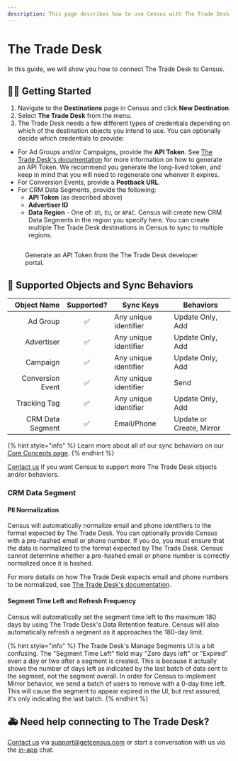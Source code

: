 ```yaml
---
description: This page describes how to use Census with The Trade Desk.
---
```


# The Trade Desk

In this guide, we will show you how to connect The Trade Desk to Census.

## 🏃‍♀️ Getting Started

1. Navigate to the **Destinations** page in Census and click **New Destination**.
2. Select **The Trade Desk** from the menu.
3. The Trade Desk needs a few different types of credentials depending on which of the destination objects you intend to use. You can optionally decide which credentials to provide:

- For Ad Groups and/or Campaigns, provide the **API Token**. See [The Trade Desk's documentation](https://api.thetradedesk.com/v3/portal/api/doc/Authentication) for more information on how to generate an API Token. We recommend you generate the long-lived token, and keep in mind that you will need to regenerate one whenver it expires.
- For Conversion Events, provide a **Postback URL**.
- For CRM Data Segments, provide the following:
  - **API Token** (as described above)
  - **Advertiser ID**
  - **Data Region** - One of: `US`, `EU`, or `APAC`. Census will create new CRM Data Segments in the region you specify here. You can create multiple The Trade Desk destinations in Census to sync to multiple regions.


<figure><img src="../.gitbook/assets/tradedesk.png" alt=""><figcaption><p>Generate an API Token from the The Trade Desk developer portal.</p></figcaption></figure>

## 🔀 Supported Objects and Sync Behaviors <a href="#supported-objects-and-sync-behaviors" id="supported-objects-and-sync-behaviors"></a>

|          **Object Name** | **Supported?** | **Sync Keys**         | **Behaviors**            |
| -----------------------: | :------------: | --------------------- |--------------------------|
|                 Ad Group |        ✅      | Any unique identifier | Update Only, Add         |
|               Advertiser |        ✅      | Any unique identifier | Update Only, Add         |
|                 Campaign |        ✅      | Any unique identifier | Update Only, Add         |
|         Conversion Event |        ✅      | Any unique identifier | Send                     |
|             Tracking Tag |        ✅      | Any unique identifier | Update Only, Add         |
|         CRM Data Segment |        ✅      | Email/Phone           | Update or Create, Mirror |

{% hint style="info" %}
Learn more about all of our sync behaviors on our [Core Concepts page](../basics/core-concept/#the-different-sync-behaviors).
{% endhint %}

[Contact us](mailto:support@getcensus.com) if you want Census to support more The Trade Desk objects and/or behaviors.

### CRM Data Segment

#### PII Normalization

Census will automatically normalize email and phone identifiers to the format expected by The Trade Desk. You can optionally provide Census with a pre-hashed email or phone number. If you do, you must ensure that the data is normalized to the format expected by The Trade Desk. Census cannot determine whether a pre-hashed email or phone number is correctly normalized once it is hashed.

For more details on how The Trade Desk expects email and phone numbers to be normalized, see [The Trade Desk's documentation](https://api.thetradedesk.com/v3/portal/data/doc/DataPiiNormalization).

#### Segment Time Left and Refresh Frequency

Census will automatically set the segment time left to the maximum 180 days by using The Trade Desk's Data Retention feature. Census will also automatically refresh a segment as it approaches the 180-day limit.

{% hint style="info" %}
The Trade Desk's Manage Segments UI is a bit confusing. The "Segment Time Left" field may "Zero days left" or "Expired" even a day or two after a segment is created. This is because it actually shows the number of days left as indicated by the last batch of data sent to the segment, not the segment overall. In order for Census to implement Mirror behavior, we send a batch of users to remove with a 0-day time left. This will cause the segment to appear expired in the UI, but rest assured, it's only indicating the last batch.
{% endhint %}

## 🚑 Need help connecting to The Trade Desk?

[Contact us](mailto:support@getcensus.com) via support@getcensus.com or start a conversation with us via the [in-app](https://app.getcensus.com) chat.
